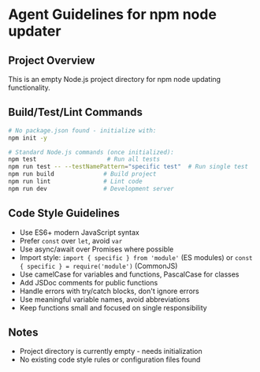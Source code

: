 # Agent Guidelines for npm node updater

## Project Overview
This is an empty Node.js project directory for npm node updating functionality.

## Build/Test/Lint Commands
```bash
# No package.json found - initialize with:
npm init -y

# Standard Node.js commands (once initialized):
npm test                    # Run all tests
npm run test -- --testNamePattern="specific test"  # Run single test
npm run build              # Build project
npm run lint               # Lint code
npm run dev                # Development server
```

## Code Style Guidelines
- Use ES6+ modern JavaScript syntax
- Prefer `const` over `let`, avoid `var`
- Use async/await over Promises where possible
- Import style: `import { specific } from 'module'` (ES modules) or `const { specific } = require('module')` (CommonJS)
- Use camelCase for variables and functions, PascalCase for classes
- Add JSDoc comments for public functions
- Handle errors with try/catch blocks, don't ignore errors
- Use meaningful variable names, avoid abbreviations
- Keep functions small and focused on single responsibility

## Notes
- Project directory is currently empty - needs initialization
- No existing code style rules or configuration files found